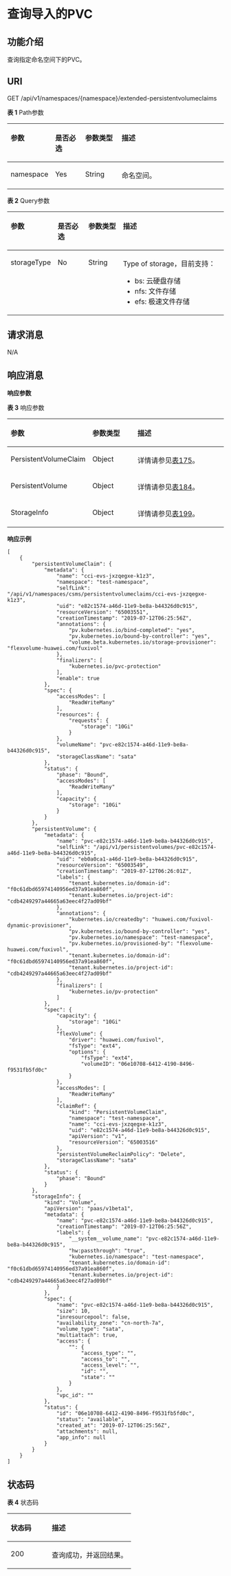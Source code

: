 # 查询导入的PVC<a name="cci_02_2022"></a>

## 功能介绍<a name="section54875957"></a>

查询指定命名空间下的PVC。

## URI<a name="section24121565"></a>

GET /api/v1/namespaces/\{namespace\}/extended-persistentvolumeclaims

**表 1**  Path参数

<a name="table16725372"></a>
<table><thead align="left"><tr id="row46809697"><th class="cellrowborder" valign="top" width="17.76%" id="mcps1.2.5.1.1"><p id="p33489078"><a name="p33489078"></a><a name="p33489078"></a>参数</p>
</th>
<th class="cellrowborder" valign="top" width="14.14%" id="mcps1.2.5.1.2"><p id="p28260775"><a name="p28260775"></a><a name="p28260775"></a>是否必选</p>
</th>
<th class="cellrowborder" valign="top" width="17.09%" id="mcps1.2.5.1.3"><p id="p980322612388"><a name="p980322612388"></a><a name="p980322612388"></a>参数类型</p>
</th>
<th class="cellrowborder" valign="top" width="51.01%" id="mcps1.2.5.1.4"><p id="p7421470"><a name="p7421470"></a><a name="p7421470"></a>描述</p>
</th>
</tr>
</thead>
<tbody><tr id="row64268160"><td class="cellrowborder" valign="top" width="17.76%" headers="mcps1.2.5.1.1 "><p id="p38338487"><a name="p38338487"></a><a name="p38338487"></a>namespace</p>
</td>
<td class="cellrowborder" valign="top" width="14.14%" headers="mcps1.2.5.1.2 "><p id="p18409771"><a name="p18409771"></a><a name="p18409771"></a>Yes</p>
</td>
<td class="cellrowborder" valign="top" width="17.09%" headers="mcps1.2.5.1.3 "><p id="p15803152673812"><a name="p15803152673812"></a><a name="p15803152673812"></a>String</p>
</td>
<td class="cellrowborder" valign="top" width="51.01%" headers="mcps1.2.5.1.4 "><p id="p14796483"><a name="p14796483"></a><a name="p14796483"></a>命名空间。</p>
</td>
</tr>
</tbody>
</table>

**表 2**  Query参数

<a name="table57664488"></a>
<table><thead align="left"><tr id="row28189627"><th class="cellrowborder" valign="top" width="17.630000000000003%" id="mcps1.2.5.1.1"><p id="p1658455"><a name="p1658455"></a><a name="p1658455"></a>参数</p>
</th>
<th class="cellrowborder" valign="top" width="14.829999999999998%" id="mcps1.2.5.1.2"><p id="p9490272"><a name="p9490272"></a><a name="p9490272"></a>是否必选</p>
</th>
<th class="cellrowborder" valign="top" width="16.400000000000002%" id="mcps1.2.5.1.3"><p id="p117163"><a name="p117163"></a><a name="p117163"></a>参数类型</p>
</th>
<th class="cellrowborder" valign="top" width="51.13999999999999%" id="mcps1.2.5.1.4"><p id="p30514590"><a name="p30514590"></a><a name="p30514590"></a>描述</p>
</th>
</tr>
</thead>
<tbody><tr id="row55762700"><td class="cellrowborder" valign="top" width="17.630000000000003%" headers="mcps1.2.5.1.1 "><p id="p20484818"><a name="p20484818"></a><a name="p20484818"></a>storageType</p>
</td>
<td class="cellrowborder" valign="top" width="14.829999999999998%" headers="mcps1.2.5.1.2 "><p id="p48948360"><a name="p48948360"></a><a name="p48948360"></a>No</p>
</td>
<td class="cellrowborder" valign="top" width="16.400000000000002%" headers="mcps1.2.5.1.3 "><p id="p48657561"><a name="p48657561"></a><a name="p48657561"></a>String</p>
</td>
<td class="cellrowborder" valign="top" width="51.13999999999999%" headers="mcps1.2.5.1.4 "><p id="p5394248"><a name="p5394248"></a><a name="p5394248"></a>Type of storage，目前支持：</p>
<a name="ul19102811391"></a><a name="ul19102811391"></a><ul id="ul19102811391"><li>bs: 云硬盘存储</li><li>nfs: 文件存储</li><li>efs:  极速文件存储</li></ul>
</td>
</tr>
</tbody>
</table>

## 请求消息<a name="section15767494"></a>

N/A

## 响应消息<a name="section7689721"></a>

**响应参数**

**表 3**  响应参数

<a name="table52727095"></a>
<table><thead align="left"><tr id="row34322009"><th class="cellrowborder" valign="top" width="19.72%" id="mcps1.2.4.1.1"><p id="p28619382"><a name="p28619382"></a><a name="p28619382"></a>参数</p>
</th>
<th class="cellrowborder" valign="top" width="24.72%" id="mcps1.2.4.1.2"><p id="p36468595"><a name="p36468595"></a><a name="p36468595"></a>参数类型</p>
</th>
<th class="cellrowborder" valign="top" width="55.559999999999995%" id="mcps1.2.4.1.3"><p id="p1166200"><a name="p1166200"></a><a name="p1166200"></a>描述</p>
</th>
</tr>
</thead>
<tbody><tr id="row27353390"><td class="cellrowborder" valign="top" width="19.72%" headers="mcps1.2.4.1.1 "><p id="p1032124"><a name="p1032124"></a><a name="p1032124"></a>PersistentVolumeClaim</p>
</td>
<td class="cellrowborder" valign="top" width="24.72%" headers="mcps1.2.4.1.2 "><p id="p16493259"><a name="p16493259"></a><a name="p16493259"></a>Object</p>
</td>
<td class="cellrowborder" valign="top" width="55.559999999999995%" headers="mcps1.2.4.1.3 "><p id="p60885635"><a name="p60885635"></a><a name="p60885635"></a>详情请参见<a href="数据结构.md#table37685299">表175</a>。</p>
</td>
</tr>
<tr id="row11099805"><td class="cellrowborder" valign="top" width="19.72%" headers="mcps1.2.4.1.1 "><p id="p26669028"><a name="p26669028"></a><a name="p26669028"></a>PersistentVolume</p>
</td>
<td class="cellrowborder" valign="top" width="24.72%" headers="mcps1.2.4.1.2 "><p id="p536765711525"><a name="p536765711525"></a><a name="p536765711525"></a>Object</p>
</td>
<td class="cellrowborder" valign="top" width="55.559999999999995%" headers="mcps1.2.4.1.3 "><p id="p22689808"><a name="p22689808"></a><a name="p22689808"></a>详情请参见<a href="数据结构.md#table24845910">表184</a>。</p>
</td>
</tr>
<tr id="row2881685"><td class="cellrowborder" valign="top" width="19.72%" headers="mcps1.2.4.1.1 "><p id="p32089967"><a name="p32089967"></a><a name="p32089967"></a>StorageInfo</p>
</td>
<td class="cellrowborder" valign="top" width="24.72%" headers="mcps1.2.4.1.2 "><p id="p445425712528"><a name="p445425712528"></a><a name="p445425712528"></a>Object</p>
</td>
<td class="cellrowborder" valign="top" width="55.559999999999995%" headers="mcps1.2.4.1.3 "><p id="p21772565"><a name="p21772565"></a><a name="p21772565"></a>详情请参见<a href="数据结构.md#table60569775">表199</a>。</p>
</td>
</tr>
</tbody>
</table>

**响应示例**

```
[
    {
        "persistentVolumeClaim": {
            "metadata": {
                "name": "cci-evs-jxzqegxe-k1z3",
                "namespace": "test-namespace",
                "selfLink": "/api/v1/namespaces/csms/persistentvolumeclaims/cci-evs-jxzqegxe-k1z3",
                "uid": "e82c1574-a46d-11e9-be8a-b44326d0c915",
                "resourceVersion": "65003551",
                "creationTimestamp": "2019-07-12T06:25:56Z",
                "annotations": {
                    "pv.kubernetes.io/bind-completed": "yes",
                    "pv.kubernetes.io/bound-by-controller": "yes",
                    "volume.beta.kubernetes.io/storage-provisioner": "flexvolume-huawei.com/fuxivol"
                },
                "finalizers": [
                    "kubernetes.io/pvc-protection"
                ],
                "enable": true
            },
            "spec": {
                "accessModes": [
                    "ReadWriteMany"
                ],
                "resources": {
                    "requests": {
                        "storage": "10Gi"
                    }
                },
                "volumeName": "pvc-e82c1574-a46d-11e9-be8a-b44326d0c915",
                "storageClassName": "sata"
            },
            "status": {
                "phase": "Bound",
                "accessModes": [
                    "ReadWriteMany"
                ],
                "capacity": {
                    "storage": "10Gi"
                }
            }
        },
        "persistentVolume": {
            "metadata": {
                "name": "pvc-e82c1574-a46d-11e9-be8a-b44326d0c915",
                "selfLink": "/api/v1/persistentvolumes/pvc-e82c1574-a46d-11e9-be8a-b44326d0c915",
                "uid": "eb0a0ca1-a46d-11e9-be8a-b44326d0c915",
                "resourceVersion": "65003549",
                "creationTimestamp": "2019-07-12T06:26:01Z",
                "labels": {
                    "tenant.kubernetes.io/domain-id": "f0c61dbd65974140956ed37a91ea860f",
                    "tenant.kubernetes.io/project-id": "cdb4249297a44665a63eec4f27ad09bf"
                },
                "annotations": {
                    "kubernetes.io/createdby": "huawei.com/fuxivol-dynamic-provisioner",
                    "pv.kubernetes.io/bound-by-controller": "yes",
                    "pv.kubernetes.io/namespace": "test-namespace",
                    "pv.kubernetes.io/provisioned-by": "flexvolume-huawei.com/fuxivol",
                    "tenant.kubernetes.io/domain-id": "f0c61dbd65974140956ed37a91ea860f",
                    "tenant.kubernetes.io/project-id": "cdb4249297a44665a63eec4f27ad09bf"
                },
                "finalizers": [
                    "kubernetes.io/pv-protection"
                ]
            },
            "spec": {
                "capacity": {
                    "storage": "10Gi"
                },
                "flexVolume": {
                    "driver": "huawei.com/fuxivol",
                    "fsType": "ext4",
                    "options": {
                        "fsType": "ext4",
                        "volumeID": "06e10708-6412-4190-8496-f9531fb5fd0c"
                    }
                },
                "accessModes": [
                    "ReadWriteMany"
                ],
                "claimRef": {
                    "kind": "PersistentVolumeClaim",
                    "namespace": "test-namespace",
                    "name": "cci-evs-jxzqegxe-k1z3",
                    "uid": "e82c1574-a46d-11e9-be8a-b44326d0c915",
                    "apiVersion": "v1",
                    "resourceVersion": "65003516"
                },
                "persistentVolumeReclaimPolicy": "Delete",
                "storageClassName": "sata"
            },
            "status": {
                "phase": "Bound"
            }
        },
        "storageInfo": {
            "kind": "Volume",
            "apiVersion": "paas/v1beta1",
            "metadata": {
                "name": "pvc-e82c1574-a46d-11e9-be8a-b44326d0c915",
                "creationTimestamp": "2019-07-12T06:25:56Z",
                "labels": {
                    "__system__volume_name": "pvc-e82c1574-a46d-11e9-be8a-b44326d0c915",
                    "hw:passthrough": "true",
                    "kubernetes.io/namespace": "test-namespace",
                    "tenant.kubernetes.io/domain-id": "f0c61dbd65974140956ed37a91ea860f",
                    "tenant.kubernetes.io/project-id": "cdb4249297a44665a63eec4f27ad09bf"
                }
            },
            "spec": {
                "name": "pvc-e82c1574-a46d-11e9-be8a-b44326d0c915",
                "size": 10,
                "inresourcepool": false,
                "availability_zone": "cn-north-7a",
                "volume_type": "sata",
                "multiattach": true,
                "access": {
                    "": {
                        "access_type": "",
                        "access_to": "",
                        "access_level": "",
                        "id": "",
                        "state": ""
                    }
                },
                "vpc_id": ""
            },
            "status": {
                "id": "06e10708-6412-4190-8496-f9531fb5fd0c",
                "status": "available",
                "created_at": "2019-07-12T06:25:56Z",
                "attachments": null,
                "app_info": null
            }
        }
    }
]
```

## 状态码<a name="section2098632"></a>

**表 4**  状态码

<a name="table51313205"></a>
<table><thead align="left"><tr id="row28244554"><th class="cellrowborder" valign="top" width="33.25%" id="mcps1.2.3.1.1"><p id="p6107551"><a name="p6107551"></a><a name="p6107551"></a>状态码</p>
</th>
<th class="cellrowborder" valign="top" width="66.75%" id="mcps1.2.3.1.2"><p id="p24949608"><a name="p24949608"></a><a name="p24949608"></a>描述</p>
</th>
</tr>
</thead>
<tbody><tr id="row7652366"><td class="cellrowborder" valign="top" width="33.25%" headers="mcps1.2.3.1.1 "><p id="p15861880"><a name="p15861880"></a><a name="p15861880"></a>200</p>
</td>
<td class="cellrowborder" valign="top" width="66.75%" headers="mcps1.2.3.1.2 "><p id="p9743886"><a name="p9743886"></a><a name="p9743886"></a>查询成功，并返回结果。</p>
</td>
</tr>
</tbody>
</table>

